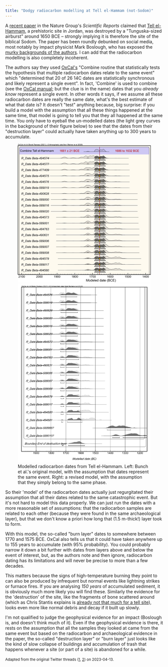 ```yaml
---
title: "Dodgy radiocarbon modelling at Tell el-Hammam (not-Sodom)"
---
```


A [recent paper](https://www.nature.com/articles/s41598-021-97778-3) in the Nature Group's *Scientific Reports* claimed that [Tell el-Hammam](https://en.wikipedia.org/wiki/Tell_el-Hammam), a prehistoric site in Jordan, was destroyed by a "Tunguska-sized airburst" around 1650 BCE – strongly implying it is therefore the site of the biblical Sodom.
The paper has been roundly debunked on social media, most notably by impact physicist Mark Boslough, who has exposed the [murky backgrounds of the authors](https://twitter.com/MarkBoslough/status/1440377970497966089).
I can add that the radiocarbon modelling is also completely incoherent.

The authors say they used [OxCal's](https://c14.arch.ox.ac.uk/oxcal.html) "Combine routine that statistically tests the hypothesis that multiple radiocarbon dates relate to the same event" which "determined that 20 of 26 14C dates are statistically synchronous and likely represent a single event".
In fact, 'Combine' is used to combine (see the [OxCal manual](https://c14.arch.ox.ac.uk/oxcalhelp/hlp_commands.html); but the clue is in the name) dates that you *already know* represent a single event. In other words it says, if we assume all these radiocarbon dates are really the same date, what's the best estimate of what that date is?
It doesn't "test" anything because, big surprise: if you build a model with the assumption that all these things happened at the same time, that model is going to tell you that they all happened at the same time.
You only have to eyeball the un-modelled dates (the light grey curves in the background of their figure below) to see that the dates from their "destruction layer" could actually have taken anything up to 300 years to accumulate.

<figure class="half">
    <img src="/images/tell_el_hammam_original_model.jpg">
    <img src="/images/tell_el_hammam_revised_model.png">
    <figcaption>Modelled radiocarbon dates from Tell el-Hammam. Left: Bunch et al.'s original model, with the assumption that dates represent the same event. Right: a revised model, with the assumption that they simply belong to the same phase.</figcaption>
</figure>

So their 'model' of the radiocarbon dates actually just regurgitated their assumption that all their dates related to the same catastrophic event.
But it's not hard to model this data properly.
We can just run the dates with a more reasonable set of assumptions: that the radiocarbon samples are related to each other (because they were found in the same archaeological layer), but that we don't know a priori how long that (1.5 m-thick!) layer took to form.

With this model, the so-called "burn layer" dates to somewhere between 1770 and 1575 BCE. OxCal also tells us that it could have taken anywhere up to 155 years to accumulate (with 95% probability).
You could probably narrow it down a bit further with dates from layers above and below the event of interest, but, as the authors note and then ignore, radiocarbon dating has its limitations and will never be precise to more than a few decades.

This matters because the signs of high-temperature burning they point to can also be produced by infrequent but normal events like lightning strikes or furnace fires. If you are analysing *150 years* of accumulated sediment, it is obviously much more likely you will find these.
Similarly the evidence for the 'destruction' of the site, like the fragments of bone scattered around (which as Chris Stantis
 explains is [already not that much for a tell site](https://twitter.com/ChrisStantis/status/1440404380386160646)), looks even more like normal debris and decay if it built up slowly.

I'm not qualified to judge the geophysical evidence for an impact (Boslough is, and doesn't think much of it).
Even if the geophysical evidence is there, it rests on the assumption that all the samples they looked at came from the same event but based on the radiocarbon and archaeological evidence in the paper, the so-called "destruction layer" or "burn layer" just looks like the kind of slow collapse of buildings and accumulation of trash that happens whenever a site (or part of a site) is abandoned for a while.

<small>Adapted from the original Twitter threads ([1](https://twitter.com/joeroe90/status/1440443321894064136), [2](https://twitter.com/joeroe90/status/1440624311417524224)) on 2023-04-13.</small>
